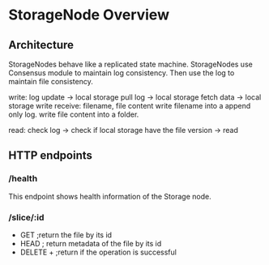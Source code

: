 # StorageNode Overview

## Architecture
StorageNodes behave like a replicated state machine.
StorageNodes use Consensus module to maintain log consistency.
Then use the log to maintain file consistency.


write: 
log update -> local storage pull log -> local storage fetch data -> local storage write
receive: filename, file content
write filename into a append only log.
write file content into a folder.

read: 
check log -> check if local storage have the file version -> read

## HTTP endpoints
### /health
This endpoint shows health information of the Storage node.

### /slice/:id
* GET <id> ;return the file by its id
* HEAD <id> ; return metadata of the file by its id
* DELETE <id>+ ;return if the operation is successful
